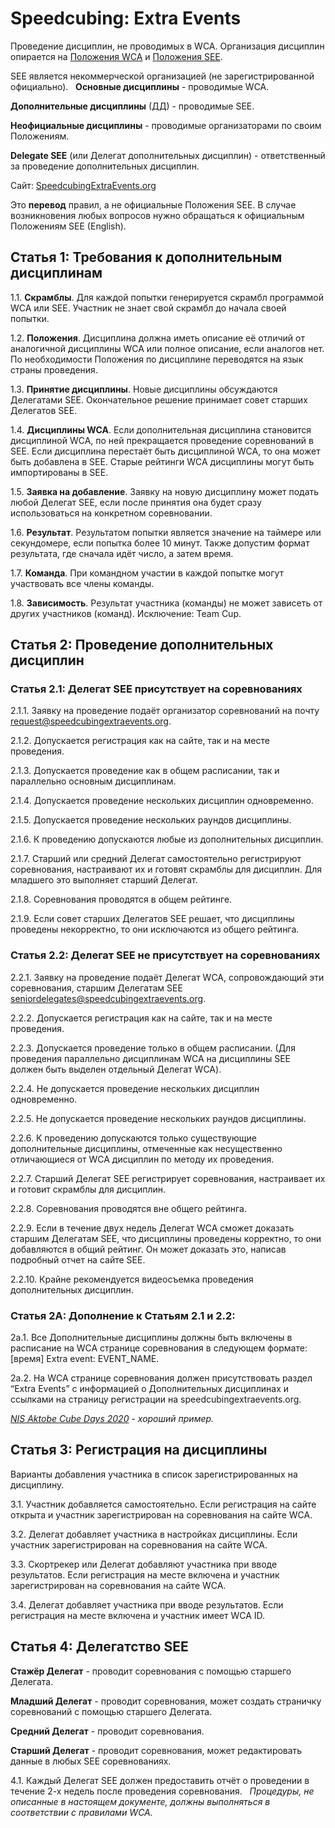 # Speedcubing: Extra Events

Проведение дисциплин, не проводимых в WCA. Организация дисциплин опирается на [Положения WCA](https://www.worldcubeassociation.org/regulations/translations/russian/)  и [Положения SEE](https://speedcubingextraevents.org/Regulations).

SEE является некоммерческой организацией (не зарегистрированной официально).
 
**Основные дисциплины** - проводимые WCA.

**Дополнительные дисциплины** (ДД)  - проводимые SEE. 

**Неофициальные дисциплины** - проводимые организаторами по своим Положениям.

**Delegate SEE** (или Делегат дополнительных дисциплин) - ответственный за проведение дополнительных дисциплин.

Сайт: [SpeedcubingExtraEvents.org](SpeedcubingExtraEvents.org)

Это **перевод** правил, а не официальные Положения SEE. В случае возникновения любых вопросов нужно обращаться к официальным Положениям SEE (English).
 
## Статья 1: Требования к дополнительным дисциплинам

1.1. **Скрамблы**. Для каждой попытки генерируется скрамбл программой  WCA или SEE. Участник не знает свой скрамбл до начала своей попытки.

1.2. **Положения**. Дисциплина должна иметь описание её отличий от аналогичной дисциплины WCA или полное описание, если аналогов нет. По необходимости Положения по дисциплине переводятся на язык страны проведения.

1.3. **Принятие дисциплины**. Новые дисциплины обсуждаются Делегатами SEE. Окончательное решение принимает совет старших Делегатов SEE.

1.4. **Дисциплины WCA**. Если дополнительная дисциплина становится дисциплиной WCA, по ней прекращается проведение соревнований в SEE. Если дисциплина перестаёт быть дисциплиной WCA, то она может быть добавлена в SEE. Старые рейтинги WCA дисциплины могут быть импортированы в SEE.

1.5. **Заявка на добавление**. Заявку на новую дисциплину может подать любой Делегат SEE, если после принятия она будет сразу использоваться на конкретном соревновании.

1.6. **Результат**. Результатом попытки является значение на таймере или секундомере, если попытка более 10 минут. Также допустим формат результата, где сначала идёт число, а затем время.

1.7. **Команда**. При командном участии в каждой попытке могут участвовать все члены команды.

1.8. **Зависимость**. Результат участника (команды) не может зависеть от других участников (команд). Исключение: Team Cup.
 
## Статья 2: Проведение дополнительных дисциплин

### Статья 2.1: Делегат SEE присутствует на соревнованиях

2.1.1. Заявку на проведение подаёт организатор соревнований на почту <request@speedcubingextraevents.org>.

2.1.2. Допускается регистрация как на сайте, так и на месте проведения.

2.1.3. Допускается проведение как в общем расписании, так и параллельно основным дисциплинам.

2.1.4. Допускается проведение нескольких дисциплин одновременно.

2.1.5. Допускается проведение нескольких раундов дисциплины.

2.1.6. К проведению допускаются любые из дополнительных дисциплин.

2.1.7. Старший или средний Делегат самостоятельно регистрируют соревнования, настраивают их и готовят скрамблы для дисциплин. Для младшего это выполняет старший Делегат.

2.1.8. Соревнования проводятся в общем рейтинге.

2.1.9. Если совет старших Делегатов SEE решает, что дисциплины проведены некорректно, то они исключаются из общего рейтинга.
 
### Статья 2.2: Делегат SEE не присутствует на соревнованиях

2.2.1. Заявку на проведение подаёт Делегат WCA, сопровождающий эти соревнования, старшим Делегатам SEE <seniordelegates@speedcubingextraevents.org>.

2.2.2. Допускается регистрация как на сайте, так и на месте проведения.

2.2.3. Допускается проведение только в общем расписании. (Для проведения параллельно дисциплинам WCA на дисциплины  SEE должен быть выделен отдельный Делегат WCA).

2.2.4. Не допускается проведение нескольких дисциплин одновременно. 

2.2.5. Не допускается проведение нескольких раундов дисциплины.

2.2.6. К проведению допускаются только существующие дополнительные дисциплины, отмеченные как несущественно отличающиеся от WCA дисциплин по методу их проведения.

2.2.7. Старший Делегат SEE регистрирует соревнования, настраивает их и готовит скрамблы для дисциплин.

2.2.8. Соревнования проводятся вне общего рейтинга.

2.2.9. Если в течение двух недель Делегат WCA сможет доказать старшим Делегатам SEE, что дисциплины проведены корректно, то они добавляются в общий рейтинг. Он может доказать это, написав подробный отчет на сайте SEE.

2.2.10. Крайне рекомендуется видеосъемка проведения дополнительных дисциплин.
 
### Статья 2A: Дополнение к Статьям 2.1 и 2.2:

2a.1. Все Дополнительные дисциплины должны быть включены в расписание на WCA странице соревнования в следующем формате: [время] Extra event: EVENT_NAME.

2a.2. На WCA странице соревнования должен присутствовать раздел “Extra Events” с информацией о Дополнительных дисциплинах и ссылками на страницу регистрации на speedcubingextraevents.org.

_[NIS Aktobe Cube Days 2020](https://www.worldcubeassociation.org/competitions/NISAktobeCubeDays2020#13239-extra-events) - хороший пример._
  
## Статья 3: Регистрация на дисциплины

Варианты добавления участника в список зарегистрированных на дисциплину.

3.1. Участник добавляется самостоятельно. Если регистрация на сайте открыта и участник зарегистрирован на соревнования на сайте WCA.

3.2. Делегат добавляет участника в настройках дисциплины. Если участник зарегистрирован на соревнования на сайте WCA.

3.3. Скортрекер или Делегат добавляют участника при вводе результатов. Если регистрация на месте включена и участник зарегистрирован на соревнования на сайте WCA.

3.4. Делегат добавляет участника при вводе результатов. Если регистрация на месте включена и участник имеет WCA ID.
 
## Статья 4: Делегатство SEE

**Стажёр Делегат** - проводит соревнования с помощью старшего Делегата.

**Младший Делегат** - проводит соревнования, может создать страничку соревнований с помощью старшего Делегата.

**Средний Делегат** - проводит соревнования.

**Старший Делегат** - проводит соревнования, может редактировать данные в любых SEE соревнованиях.

4.1. Каждый Делегат SEE должен предоставить отчёт о проведении в течение 2-х недель после проведения соревнования.
 
_Процедуры, не описанные в настоящем документе, должны выполняться в соответствии с правилами WCA._